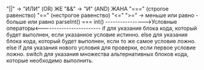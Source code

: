 "||" -> "ИЛИ" (OR) ЖЕ
"&&" -> "И" (AND) ЖАНА
"===" (строгое равенство)
"==" (нестрогое равенство)
"<=" ">=" -> меньше или равно - больше или равно
parseInt() === int()
---------------->Условные операторы<------------------------
if для указания блока кода, который будет выполнен, если указанное условие истинно.
else для указания блока кода, который будет выполнен, если то же самое условие ложно.
else if для указания нового условия для проверки, если первое условие ложно.
switch для указания множества альтернативных блоков кода, которые необходимо выполнить.
